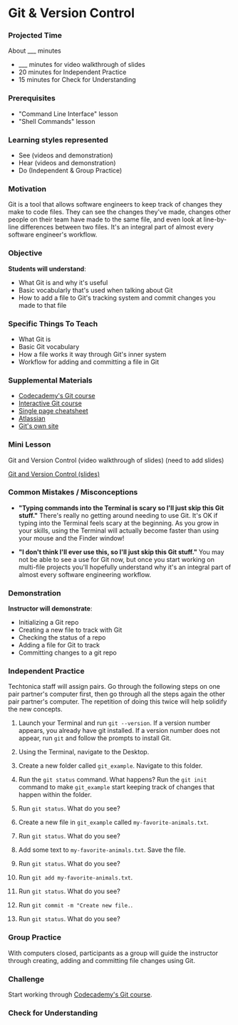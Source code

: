 # Git & Version Control

### Projected Time
About ___ minutes
- ___ minutes for video walkthrough of slides
- 20 minutes for Independent Practice
- 15 minutes for Check for Understanding

### Prerequisites
- "Command Line Interface" lesson
- "Shell Commands" lesson

### Learning styles represented
- See (videos and demonstration)
- Hear (videos and demonstration)
- Do (Independent & Group Practice)

### Motivation
Git is a tool that allows software engineers to keep track of changes they make to code files. They can see the changes they've made, changes other people on their team have made to the same file, and even look at line-by-line differences between two files. It's an integral part of almost every software engineer's workflow.

### Objective
**Students will understand**:
- What Git is and why it's useful
- Basic vocabularly that's used when talking about Git
- How to add a file to Git's tracking system and commit changes you made to that file

### Specific Things To Teach
- What Git is
- Basic Git vocabulary
- How a file works it way through Git's inner system
- Workflow for adding and committing a file in Git

### Supplemental Materials

- [Codecademy's Git course](https://www.codecademy.com/learn/learn-git)
- [Interactive Git course](https://try.github.io)
- [Single page cheatsheet](http://rogerdudler.github.io/git-guide/)
- [Atlassian](https://www.atlassian.com/git/tutorials)
- [Git's own site](https://git-scm.com/)

### Mini Lesson

Git and Version Control (video walkthrough of slides) (need to add slides)

[Git and Version Control (slides)](https://docs.google.com/presentation/d/1znMOomkIkAkFKIz2e6t5tLpyzObKqOwfd90fsixSiec/edit?usp=sharing)


### Common Mistakes / Misconceptions

- **"Typing commands into the Terminal is scary so I'll just skip this Git stuff."** There's really no getting around needing to use Git. It's OK if typing into the Terminal feels scary at the beginning. As you grow in your skills, using the Terminal will actually become faster than using your mouse and the Finder window!

- **"I don't think I'll ever use this, so I'll just skip this Git stuff."** You may not be able to see a use for Git now, but once you start working on multi-file projects you'll hopefully understand why it's an integral part of almost every software engineering workflow.

### Demonstration
**Instructor will demonstrate**:
- Initializing a Git repo
- Creating a new file to track with Git
- Checking the status of a repo
- Adding a file for Git to track
- Committing changes to a git repo

### Independent Practice

Techtonica staff will assign pairs. Go through the following steps on one pair partner's computer first, then go through all the steps again the other pair partner's computer. The repetition of doing this twice will help solidify the new concepts.

1. Launch your Terminal and run `git --version`. If a version number appears, you already have git installed. If a version number does not appear, run `git` and follow the prompts to install Git.

2. Using the Terminal, navigate to the Desktop.

3. Create a new folder called `git_example`. Navigate to this folder.

4. Run the `git status` command. What happens? Run the `git init` command to make `git_example` start keeping track of changes that happen within the folder.

5. Run `git status`. What do you see?

6. Create a new file in `git_example` called `my-favorite-animals.txt`.

7. Run `git status`. What do you see?

8. Add some text to `my-favorite-animals.txt`. Save the file.

9. Run `git status`. What do you see?

10. Run `git add my-favorite-animals.txt`.

11. Run `git status`. What do you see?

12. Run `git commit -m "Create new file.`.

13. Run `git status`. What do you see?


### Group Practice

With computers closed, participants as a group will guide the instructor through creating, adding and committing file changes using Git. 

### Challenge

Start working through [Codecademy's Git course](https://www.codecademy.com/learn/learn-git).

### Check for Understanding

